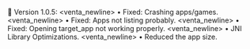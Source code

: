🚀 Version 1.0.5:
<venta_newline> • Fixed: Crashing apps/games.
<venta_newline> • Fixed: Apps not listing probably.
<venta_newline> • Fixed: Opening target_app not working properly.
<venta_newline> • JNI Library Optimizations.
<venta_newline> • Reduced the app size.

